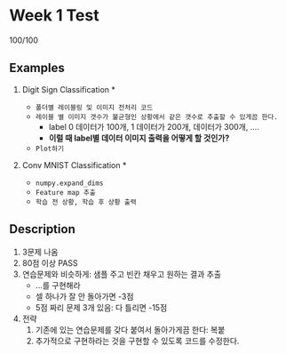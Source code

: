 # Week 1 Test
100/100

## Examples
1. Digit Sign Classification *
    - `폴더별 레이블링 및 이미지 전처리 코드`
    - `레이블 별 이미지 갯수가 불균형인 상황에서 같은 갯수로 추출할 수 있게끔 한다.`
        - label 0 데이터가 100개, 1 데이터가 200개, 데이터가 300개, ....
        - **이럴 때 label별 데이터 이미지 출력을 어떻게 할 것인가?**
    - `Plot하기`

2. Conv MNIST Classification *
    - `numpy.expand_dims`
    - `Feature map 추출`
    - `학습 전 상황, 학습 후 상황 출력`

## Description
1. 3문제 나옴 
2. 80점 이상 PASS
3. 연습문제와 비슷하게: 샘플 주고 빈칸 채우고 원하는 결과 추출
    - ...를 구현해라
    - 셀 하나가 잘 안 돌아가면 -3점
    - 5점 짜리 문제 3개 있음: 다 틀리면 -15점
4. 전략
    1. 기존에 있는 연습문제를 갖다 붙여서 돌아가게끔 한다: 복붙
    2. 추가적으로 구현하라는 것을 구현할 수 있도록 코드를 수정한다.